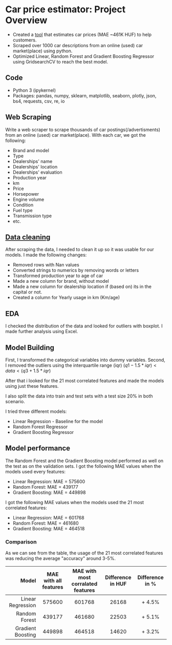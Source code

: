 # Car price estimator: Project Overview
* Created a [tool](https://github.com/trauerj/Cars_price_Project/blob/main/cars_project_model_building(preprocessing)%20(1).ipynb) that estimates car prices (MAE ~461K HUF) to help customers.
* Scraped over 1000 car descriptions from an online (used) car market(place) using python.
* Optimized Linear, Random Forest and Gradient Boosting Regressor using GridsearchCV to reach the best model.

## Code
* Python 3 (ipykernel)
* Packages: pandas, numpy, sklearn, matplotlib, seaborn, plotly, json, bs4, requests, csv, re, io

## Web Scraping
Write a web scraper to scrape thousands of car postings(/advertisments) from an online (used) car market(place). With each car, we got the following:
* Brand and model
* Type
* Dealerships' name
* Dealerships' location
* Dealerships' evaluation
* Production year
* km
* Price
* Horsepower
* Engine volume
* Condition
* Fuel type
* Transmission type
* etc.

## [Data cleaning](https://github.com/trauerj/Cars_price_Project/blob/main/cars_data_project_v1(cleaning).ipynb)
After scraping the data, I needed to clean it up so it was usable for our models. I made the following changes:
* Removed rows with Nan values
* Converted strings to numerics by removing words or letters
* Transformed production year to age of car
* Made a new column for brand, without model
* Made a new column for dealership location if (based on) its in the capital or not.
* Created a column for Yearly usage in km (Km/age)

## EDA
I checked the distribution of the data and looked for outliers with boxplot. I made further analysis using Excel.

## Model Building
First, I transformed the categorical variables into dummy variables. Second, I removed the outliers using the interquartile range (iqr) $`(q1 -1.5*iqr) < data < (q3 + 1.5*iqr)`$

After that i looked for the 21 most correlated features and made the models using just these features.

I also split the data into train and test sets with a test size 20% in both scenario.

I tried three different models:
* Linear Regression - Baseline for the model
* Random Forest Regressor
* Gradient Boosting Regressor

## Model performance
The Random Forest and the Gradient Boosting model performed as well on the test as on the validation sets. I got the following MAE values when the models used every features:

* Linear Regression: MAE = 575600
* Random Forest: MAE = 439177
* Gradient Boosting: MAE = 449898

I got the following MAE values when the models used the 21 most correlated features:

* Linear Regression: MAE = 601768
* Random Forest: MAE = 461680
* Gradient Boosting: MAE = 464518

### Comparison
As we can see from the table, the usage of the 21 most correlated features was reducing the average "accuracy" around 3-5%.

|      Model      | MAE with all features | MAE with most corralated features | Difference in HUF| Difference in %|
|----------------:|:-----:|:----:|:----:|:----:|
|Linear Regression|       575600          | 601768 | 26168 | + 4.5%|
|Random Forest    |       439177          | 461680 | 22503 | + 5.1%|
|Gradient Boosting|       449898          | 464518 | 14620 | + 3.2%|
